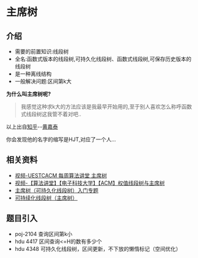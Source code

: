 # 主席树

## 介绍

 - 需要的前置知识:线段树
 - 全名:函数式版本的线段树,可持久化线段树、函数式线段树,可保存历史版本的线段树
 - 是一种离线结构
 - 一般解决问题:区间第k大

**为什么叫主席树呢?**

 > 我感觉这种求k大的方法应该是我最早开始用的,至于别人喜欢怎么称呼函数式线段树这我管不着对吧..

以上出自[知乎](https://www.zhihu.com/question/31133885)--[黄嘉泰](https://www.zhihu.com/people/fotile96/activities)

你会发现他的名字的缩写是HJT,对应了一个人...

## 相关资料

 - [视频-UESTCACM 每周算法讲堂 主席树](https://www.bilibili.com/video/av4619406/?from=search&seid=15426933771046703959)
 - [视频-【算法讲堂】【电子科技大学】【ACM】权值线段树与主席树](https://www.bilibili.com/video/av16552942/?from=search&seid=15426933771046703959)
 - [主席树（可持久化线段树）入门专题](https://blog.csdn.net/htt_h/article/details/47704209)
 - [可持续化线段树（主席树）](https://www.cnblogs.com/shenben/p/5598371.html)

## 题目引入

 - poj-2104 查询区间第k小
 - hdu 4417 区间查询<=H的数有多少个
 - hdu 4348 可持久化线段树，区间更新，不下放的懒惰标记（空间优化）

## 
